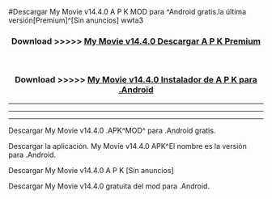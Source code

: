 #Descargar My Movie v14.4.0 A P K MOD para ^Android gratis.la última versión[Premium]^[Sin anuncios] wwta3



<div align="center">
<h3>Download >>>>> <a href="https://es-web.web.app/?es= ${title}">My Movie v14.4.0 Descargar A P K Premium</a></h3><br>

<h3>Download >>>>> <a href="https://es-web.web.app/?es= ${title}">My Movie v14.4.0 Instalador de A P K para .Android</a></h3>
</div>


----------------------------------------------------------

----------------------------------------------------------

----------------------------------------------------------

Descargar My Movie v14.4.0 .APK^MOD^ para .Android gratis.

Descargar la aplicación. My Movie v14.4.0 APK^El nombre es la versión para .Android.

Descargar My Movie v14.4.0 A P K [Sin anuncios]

Descargar My Movie v14.4.0 gratuita del mod para .Android.